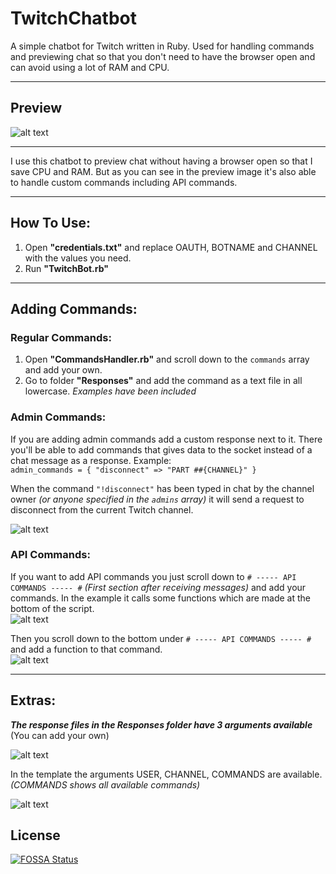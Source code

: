 # TwitchChatbot
A simple chatbot for Twitch written in Ruby. Used for handling commands and previewing chat so that you don't need to have the browser open and can avoid using a lot of RAM and CPU.

----

## Preview
![alt text](https://i.imgur.com/QOuqtfS.png "Preview of the chat bot")

----

I use this chatbot to preview chat without having a browser open so that I save CPU and RAM.
But as you can see in the preview image it's also able to handle custom commands including API commands.

----

## How To Use:  
1. Open **"credentials.txt"** and replace OAUTH, BOTNAME and CHANNEL with the values you need.
2. Run **"TwitchBot.rb"**

----  

## **Adding Commands:**  
### **Regular Commands:**  
1. Open **"CommandsHandler.rb"** and scroll down to the `commands` array and add your own.
2. Go to folder **"Responses"** and add the command as a text file in all lowercase. _Examples have been included_  

### **Admin Commands:**  
If you are adding admin commands add a custom response next to it. There you'll be able to add commands that gives data to the socket instead of a chat message as a response. Example:  
    `admin_commands = {
		"disconnect" => "PART ##{CHANNEL}"
		}`  
  
When the command `"!disconnect"` has been typed in chat by the channel owner _(or anyone specified in the `admins` array)_ it will send a request to disconnect from the current Twitch channel.   
  
![alt text](https://i.imgur.com/iYtSvaG.png "Prefix, commands and admin commands")  
  
### **API Commands:**  
If you want to add API commands you just scroll down to `# ----- API COMMANDS ----- #` _(First section after receiving messages)_ and add your commands. In the example it calls some functions which are made at the bottom of the script.  
![alt text](https://i.imgur.com/CBF7vYf.png "Right after the received messages section")  
  
Then you scroll down to the bottom under `# ----- API COMMANDS ----- #` and add a function to that command.  
![alt text](https://i.imgur.com/xejccqp.png "Here you add your dedicated function for the API command")  

----

## Extras:
_**The response files in the Responses folder have 3 arguments available**_ (You can add your own)  

![alt text](https://i.imgur.com/Pb6JPz8.png "Preview of command arguments")

In the template the arguments USER, CHANNEL, COMMANDS are available. _(COMMANDS shows all available commands)_  
  
![alt text](https://i.imgur.com/7oRcLvw.png "Here you can add your replacements")  


## License
[![FOSSA Status](https://app.fossa.io/api/projects/git%2Bgithub.com%2FBenTearzz%2FRubyTwitchChatbot.svg?type=large)](https://app.fossa.io/projects/git%2Bgithub.com%2FBenTearzz%2FRubyTwitchChatbot?ref=badge_large)
